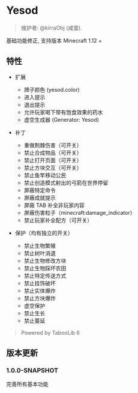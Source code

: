 # Yesod

> 维护者: @kirraObj (咸蛋).

基础功能修正, 支持版本 Minecraft 1.12 +

## 特性

+ 扩展
    + 牌子颜色 (yesod.color)
    + 进入提示
    + 退出提示
    + 允许玩家喝下带有饱食效果的药水
    + 虚空生成器 (Generator: Yesod)
+ 补丁
    + 重做荆棘伤害（可开关）
    + 禁止合成物品（可开关）
    + 禁止打开页面（可开关）
    + 禁止方块交互（可开关）
    + 禁止鱼竿移动公民
    + 禁止创造模式射出的弓箭在世界停留
    + 屏蔽特定命令
    + 屏蔽成就提示
    + 屏蔽 TAB 补全非玩家内容
    + 屏蔽伤害粒子（minecraft:damage_indicator）
    + 禁止玩家补全配方（可开关）
  
+ 保护（均有独立的开关）
    + 禁止生物繁殖
    + 禁止树叶消退
    + 禁止生物修改方块
    + 禁止生物踩坏农田
    + 禁止特定传送方式
    + 禁止挂饰破坏
    + 禁止实体爆炸
    + 禁止方块爆炸
    + 虚空保护
    + 禁止生长
    + 禁止蔓延

> Powered by TabooLib 6

## 版本更新

### 1.0.0-SNAPSHOT
完善所有基本功能

